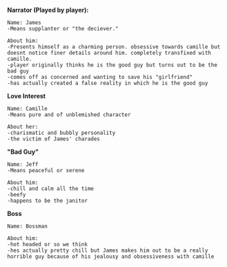 **Narrator (Played by player):**

	Name: James 
	-Means supplanter or "the deciever." 

	About him:
	-Presents himself as a charming person. obsessive towards camille but doesnt notice finer details around him. completely transfixed with camille.
	-player originally thinks he is the good guy but turns out to be the bad guy
	-comes off as concerned and wanting to save his "girlfriend"
	-has actually created a false reality in which he is the good guy



**Love Interest**

	Name: Camille
	-Means pure and of unblemished character
	
	About her:
	-charismatic and bubbly personality
	-the victim of James' charades



**"Bad Guy"**

	Name: Jeff
	-Means peaceful or serene
	
	About him:
	-chill and calm all the time
	-beefy
	-happens to be the janitor
	

**Boss**

	Name: Bossman

	About him:
	-hot headed or so we think
	-hes actually pretty chill but James makes him out to be a really horrible guy because of his jealousy and obsessiveness with camille

